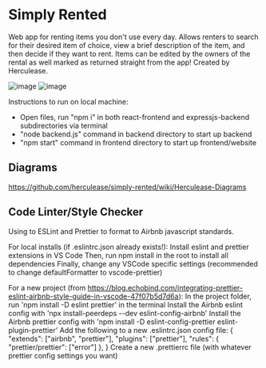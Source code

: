 # Simply Rented
Web app for renting items you don't use every day. Allows renters to search for their desired item of choice, view a brief description of the item, and then decide if they want to rent. Items can be edited by the owners of the rental as well marked as returned straight from the app! Created by Herculease.

![image](https://github.com/herculease/simply-rented/assets/77299688/5ee73328-7517-4cd3-a636-945fdcd85440)
![image](https://github.com/herculease/simply-rented/assets/77299688/03de036a-216a-4272-badf-39f7d8f23598)

Instructions to run on local machine:

* Open files, run "npm i" in both react-frontend and expressjs-backend subdirectories via terminal
* "node backend.js" command in backend directory to start up backend
* "npm start" command in frontend directory to start up frontend/website

## Diagrams

https://github.com/herculease/simply-rented/wiki/Herculease-Diagrams

## Code Linter/Style Checker

Using to ESLint and Prettier to format to Airbnb javascript standards.

For local installs (if .eslintrc.json already exists!):
Install eslint and prettier extensions in VS Code
Then, run npm install in the root to install all dependencies
Finally, change any VSCode specific settings (recommended to change defaultFormatter to vscode-prettier)

For a new project (from https://blog.echobind.com/integrating-prettier-eslint-airbnb-style-guide-in-vscode-47f07b5d7d6a):
In the project folder, run 'npm install -D eslint prettier' in the terminal
Install the Airbnb eslint config with 'npx install-peerdeps --dev eslint-config-airbnb'
Install the Airbnb prettier config with 'npm install -D eslint-config-prettier eslint-plugin-prettier'
Add the following to a new .eslintrc.json config file:
{
"extends": ["airbnb", "prettier"],
"plugins": ["prettier"],
"rules": {
"prettier/prettier": ["error"]
},
}
Create a new .prettierrc file (with whatever prettier config settings you want)
